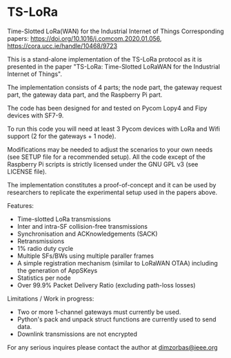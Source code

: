 # TS-LoRa 
Time-Slotted LoRa(WAN) for the Industrial Internet of Things
Corresponding papers: https://doi.org/10.1016/j.comcom.2020.01.056, https://cora.ucc.ie/handle/10468/9723

This is a stand-alone implementation of the TS-LoRa protocol as it is presented in the paper "TS-LoRa: Time-Slotted LoRaWAN for the Industrial Internet of Things". 

The implementation consists of 4 parts; the node part, the gateway request part, the gateway data part, and the Raspberry Pi part. 

The code has been designed for and tested on Pycom Lopy4 and Fipy devices with SF7-9. 

To run this code you will need at least 3 Pycom devices with LoRa and Wifi support (2 for the gateways + 1 node). 

Modifications may be needed to adjust the scenarios to your own needs (see SETUP file for a recommended setup). All the code except of the Raspberry Pi scripts is strictly licensed under the GNU GPL v3 (see LICENSE file).

The implementation constitutes a proof-of-concept and it can be used by researchers to replicate the experimental setup used in the papers above.

Features:
- Time-slotted LoRa transmissions
- Inter and intra-SF collision-free transmissions
- Synchronisation and ACKnowledgements (SACK)
- Retransmissions
- 1% radio duty cycle
- Multiple SFs/BWs using multiple paraller frames
- A simple registration mechanism (similar to LoRaWAN OTAA) including the generation of AppSKeys
- Statistics per node
- Over 99.9% Packet Delivery Ratio (excluding path-loss losses)

Limitations / Work in progress:
- Two or more 1-channel gateways must currently be used. 
- Python's pack and unpack struct functions are currently used to send data. 
- Downlink transmissions are not encrypted

For any serious inquires please contact the author at dimzorbas@ieee.org
